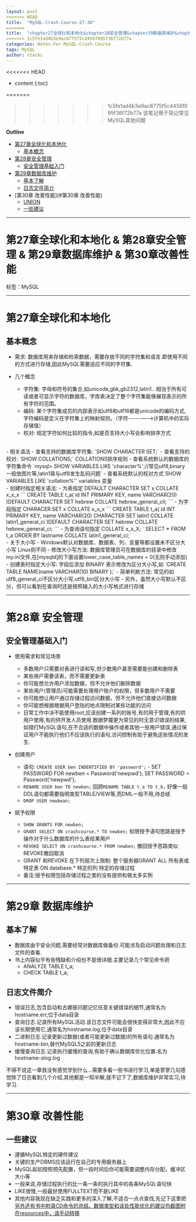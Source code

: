 ```yaml
---
layout: post
<<<<<<< HEAD
title:  "MySQL-Crash-Course-27-30"
=======
title:  "chapter27全球化和本地化&chapter28安全管理&chapter29数据库维护&chapter30改善性能"
>>>>>>> 1c5fe1ad4b3e9ac8775f5c4456f095f36f72b77a
categories: Notes-For-MySQL-Crash-Course
tags: MySQL
author: stackc
---
```


<<<<<<< HEAD
* content
{:toc}

=======
>>>>>>> 1c5fe1ad4b3e9ac8775f5c4456f095f36f72b77a
>该笔记用于简记常见MySQL其他问题




**Outline**

- [第27章全球化和本地化](#第27章全球化和本地化)
	- [基本概念](#基本概念)
- [第28章安全管理](#第28章安全管理)
	- [安全管理基础入门](#安全管理基础入门)
- [第29章数据库维护](#第29章数据库维护)
	- [基本了解](#基本了解)
	- [日志文件简介](#日志文件简介)
- [第30章 改善性能](#第30章 改善性能)
	- [UNION](#UNION)
	- [一些建议](#一些建议)



---

# 第27章全球化和本地化 & 第28章安全管理 & 第29章数据库维护 & 第30章改善性能

标签：MySQL

---

# 第27章全球化和本地化

## 基本概念

-	需求: 数据库用来存储和检索数据，需要存放不同的字符集和语言.即使用不同的方式进行存储,因此MySQL需要适应不同的字符集.


- 几个概念
	- 字符集: 字母和符号的集合,如unicode,gbk,gb2312,latin1...相当于所有可读或者可显示字符的数据库，字库表决定了整个字符集能够展现表示的所有字符的范围。
	- 编码: 某个字符集成员的内部表示如utf8和utf16都是unicode的编码方式,字符编码是定义在字符集上的映射规则。（字符-------->计算机中的实际存储值）
	- 校对: 规定字符如何比较的指令,如是否支持大小写会影响排序方式
<br/>
- 相关语法
	- 查看支持的数据库字符集: `SHOW CHARACTER SET;`
	- 查看支持的校对: `SHOW COLLATIONS;` COLLATIONS排序规则
	- 查看系统默认的数据库的字符集命令 `mysql> SHOW VARIABLES LIKE 'character%';//常见utf8,binary一般放图片等,latin1易与utf8发生乱码问题`
	- 查看系统默认的校对方式`SHOW VARIABLES LIKE 'collation%'` variables 变量
<br/>
- 创建时指定相关语法:
	- 为表指定 DEFAULT CHARACTER SET x COLLATE x_x_x 
	```
CREATE TABLE t_a(
	id INT PRIMARY KEY,
	name VARCHAR(20)
)DEFAULT CHARACTER SET hebrew
COLLATE hebrew_general_cli;
	```
	- 为字段指定 CHARACER SET x COLLATE x_x_x
	```
CREATE TABLE t_a(
	id INT PRIMARY KEY,
	name VARCHAR(20) CHARACTER SET latin1 COLLATE latin1_general_ci 
)DEFAULT CHARACTER SET hebrew
COLLATE hebrew_general_ci;
	```
	- 为查询语句指定 COLLATE x_x_X;
	` SELECT * FROM t_a ORDER BY lastname COLLATE latin1_general_ci;`
<br/>
- 关于大小写
	- Windows默认对数据库、数据表、列、变量等都设置未不区分大小写
Linux则不同
	- 修改大小写方法: 数据库管理员可在数据库的目录中修改my.ini文件,在[mysqld]的下面设置lower_case_table_names = 0(无则手动添加)
	- 创建表时指定大小写: 字段后添加 BINARY 表示修改为区分大小写,如 `CREATE TABLE NAME(name VARCHAR(10) BINARY );`
	- 简单判断方法: 常见的如utf8_general_ci不区分大小写,utf8_bin区分大小写
	- 另外，虽然大小写默认不区分，但可以看到在查询时还是按照输入的大小写格式进行存储

---

# 第28章 安全管理

## 安全管理基础入门

- 使用需求和常见场景
	- 多数用户只需要对表进行读和写,但少数用户甚至需要能创建和删除表
	- 某些用户需要读表，而不需要更新表
	- 你可能想允许用户添加数据，但不允许他们删除数据
	- 某些用户(管理员)可能需要处理用户账户的权限，但多数用户不需要
	- 你可能想让用户通过存储过程访问数据，但不允许他们直接访问数据
	- 你可能想根据根据用户登陆的地点限制对某些功能的访问
	- 日常工作中决不能使用root,应该创建一系列的账号,有的用于管理,有的供用户使用,有的供开发人员使用.数据梦魇更为常见的时无意识错误的结果,如错打MySQL语句,在不合适的数据中操作或者其他一些用户错误,通过保证用户不能执行他们不应该执行的语句,访问控制有助于避免这些情况的发生.

- 创建用户
	- 语句: `CREATE USER ben INDENTIFIED BY 'password';` 	- SET PASSWORD FOR newben = Password('newpwd'); SET PASSWORD  = Password('newpwd'); 
	- `RENAME USER ben TO newben;` 回顾`RENAME TABLE t_a TO t_b;` 好像一般DDL语句都需要指明类型TABLE/VIEW等,而DML一般不用,待总结
	- `DROP USER newbean;` 
- 赋予权限
	- `SHOW GRANTS FOR newben;` 
	- `GRANT SELECT ON crashcourse.* TO newben;` 权限授予语句思路是授予操作对于什么数据库的什么表给某用户
	- `REVOKE SELECT ON crashcourse.* FROM newben;` 撤回授予思路类似REVOKE撤回取消
	- GRANT 和REVOKE 在下列层次上限制: 整个服务器GRANT ALL 所有表或特定表 ON database.* 特定的列 特定的存储过程
	- 备注:授予权限包括存储过程之类的没有提供和做太多实例

---

# 第29章 数据库维护

## 基本了解
- 数据库由于安全问题,需要经常对数据库做备份.可能涉及启动问题处理和日志文件的查看.
- 书上内容似乎有些残缺和介绍也不是很详细.主要记录几个常见命令把
	- ANALYZE TABLE t_a; 
	- CHECK TABLE t_a; 

## 日志文件简介

- 错误日志,包含启动和古娜彼问题记忆任意关键错误的细节,通常名为hostname.err,位于data目录
- 查询日志.记录所有MySQL活动.该日志文件可能会很快变得非常大,因此不应该长期使用它,通常名为hostname.log,位于data目录
- 二进制日志.记录更新过数据(或者可能更新过数据)的所有语句.通常名为hostname-bin,替代MySQL5之前的更新日志
- 缓慢查询日志.记录执行缓慢的查询,有助于确认数据库优化位置.名为hostname-slog.log

不得不说这一章我没有感觉学到什么...需要多看一些书进行学习,单是寥寥几句感觉除了日志看到几个介绍,其他都是一知半解,就不记下了,数据库维护非常实习,待学习.

---

# 第30章 改善性能

## 一些建议

- 遵循MySQL特定的硬件建议
- 关键的生产DBMS应该运行在自己的专用服务器上
- MySQL起初按照预先配置，但一段时间后你可能需要调整内存分配，缓冲区大小等
- 一般来说,存储过程执行的比一条一条的执行其中的各条MySQL语句快
- LIKE很慢,一般最好使用FULLTEXT而不是LIKE
- 其他内容我现在缺乏实践和更多的深入了解,不适合一点点查找,先记下这里把
[另外还有书中附录CD命令的总结、数据类型和该处性能优化的建议均截图附在resources中，请手动转移]()